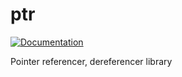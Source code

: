 # ptr

[![Documentation](https://godoc.org/github.com/PumpkinSeed/ptr?status.svg)](https://godoc.org/github.com/PumpkinSeed/ptr) 

Pointer referencer, dereferencer library
